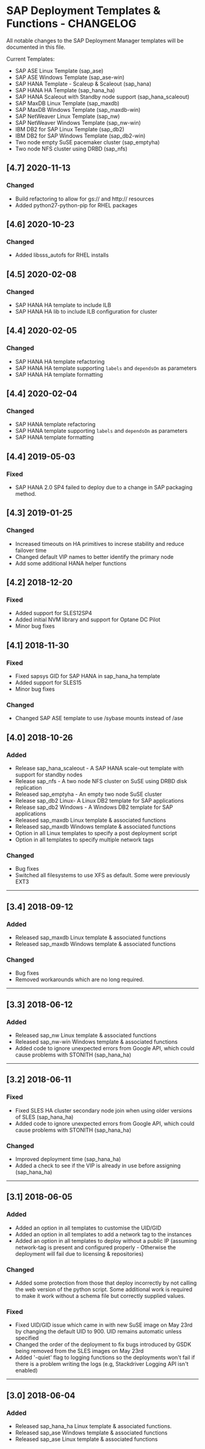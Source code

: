 # SAP Deployment Templates & Functions -  CHANGELOG
All notable changes to the SAP Deployment Manager templates will be documented in this file.

Current Templates:

- SAP ASE Linux Template (sap_ase)
- SAP ASE Windows Template (sap_ase-win)
- SAP HANA Template - Scaleup & Scaleout (sap_hana)
- SAP HANA HA Template (sap_hana_ha)
- SAP HANA Scaleout with Standby node support (sap_hana_scaleout)
- SAP MaxDB Linux Template (sap_maxdb)
- SAP MaxDB Windows Template (sap_maxdb-win)
- SAP NetWeaver Linux Template (sap_nw)
- SAP NetWeaver Windows Template (sap_nw-win)
- IBM DB2 for SAP Linux Template (sap_db2)
- IBM DB2 for SAP Windows Template (sap_db2-win)
- Two node empty SuSE pacemaker cluster (sap_emptyha)
- Two node NFS cluster using DRBD (sap_nfs)

## [4.7] 2020-11-13
### Changed
- Build refactoring to allow for gs:// and http:// resources
- Added python27-python-pip for RHEL packages

## [4.6] 2020-10-23
### Changed
- Added libsss_autofs for RHEL installs

## [4.5] 2020-02-08
### Changed
- SAP HANA HA template to include ILB
- SAP HANA HA lib to include ILB configuration for cluster

## [4.4] 2020-02-05
### Changed
- SAP HANA HA template refactoring
- SAP HANA HA template supporting `labels` and `dependsOn` as parameters
- SAP HANA HA template formatting

## [4.4] 2020-02-04
### Changed
- SAP HANA template refactoring
- SAP HANA template supporting `labels` and `dependsOn` as parameters
- SAP HANA template formatting

## [4.4] 2019-05-03
### Fixed
- SAP HANA 2.0 SP4 failed to deploy due to a change in SAP packaging method.

## [4.3] 2019-01-25
### Changed
- Increased timeouts on HA primitives to increse stability and reduce failover time
- Changed default VIP names to better identify the primary node
- Add some additional HANA helper functions

## [4.2] 2018-12-20
### Fixed
- Added support for SLES12SP4
- Added initial NVM library and support for Optane DC Pilot
- Minor bug fixes

## [4.1] 2018-11-30
### Fixed
- Fixed sapsys GID for SAP HANA in sap_hana_ha template
- Added support for SLES15
- Minor bug fixes

### Changed
- Changed SAP ASE template to use /sybase mounts instead of /ase

## [4.0] 2018-10-26
### Added
- Release sap_hana_scaleout - A SAP HANA scale-out template with support for standby nodes
- Release sap_nfs - A two node NFS cluster on SuSE using DRBD disk replication
- Released sap_emptyha - An empty two node SuSE cluster
- Release sap_db2 Linux- A Linux DB2 template for SAP applications
- Release sap_db2 Windows - A Windows DB2 template for SAP applications
- Released sap_maxdb Linux template & associated functions
- Released sap_maxdb Windows template & associated functions
- Option in all Linux templates to specify a post deployment script
- Option in all templates to specify multiple network tags


### Changed
- Bug fixes
- Switched all filesystems to use XFS as default. Some were previously EXT3


---
## [3.4] 2018-09-12
### Added
- Released sap_maxdb Linux template & associated functions
- Released sap_maxdb Windows template & associated functions


### Changed
- Bug fixes
- Removed workarounds which are no long required.

---

## [3.3] 2018-06-12
### Added
- Released sap_nw Linux template & associated functions
- Released sap_nw-win Windows template & associated functions
- Added code to ignore unexpected errors from Google API, which could cause problems with STONITH (sap_hana_ha)

---

## [3.2] 2018-06-11
### Fixed
- Fixed SLES HA cluster secondary node join when using older versions of SLES (sap_hana_ha)
- Added code to ignore unexpected errors from Google API, which could cause problems with STONITH (sap_hana_ha)

### Changed
- Improved deployment time (sap_hana_ha)
- Added a check to see if the VIP is already in use before assigning (sap_hana_ha)

----

## [3.1] 2018-06-05
### Added
- Added an option in all templates to customise the UID/GID
- Added an option in all templates to add a network tag to the instances
- Added an option in all templates to deploy without a public IP (assuming network-tag is present and configured properly - Otherwise the deployment will fail due to licensing & repositories)

### Changed
- Added some protection from those that deploy incorrectly by not calling the web version of the python script. Some additional work is required to make it work without a schema file but correctly supplied values.

### Fixed
- Fixed UID/GID issue which came in with new SuSE image on May 23rd by changing the default UID to 900. UID remains automatic unless specified
- Changed the order of the deployment to fix bugs introduced by GSDK being removed from the SLES images on May 23rd
- Added '-quiet' flag to logging functions so the deployments won't fail if there is a problem writing the logs (e.g, Stackdriver Logging API isn't enabled)

----

## [3.0] 2018-06-04
### Added
- Released sap_hana_ha Linux template & associated functions.
- Released sap_ase Windows template & associated functions
- Released sap_ase Linux template & associated functions